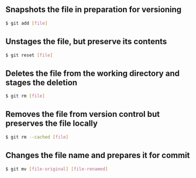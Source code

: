 ## Snapshots the file in preparation for versioning
```bash
$ git add [file]
```
## Unstages the file, but preserve its contents
```bash
$ git reset [file]
```
## Deletes the file from the working directory and stages the deletion
```bash
$ git rm [file]
```
## Removes the file from version control but preserves the file locally
```bash
$ git rm --cached [file]
```
## Changes the file name and prepares it for commit
```bash
$ git mv [file-original] [file-renamed]
```
